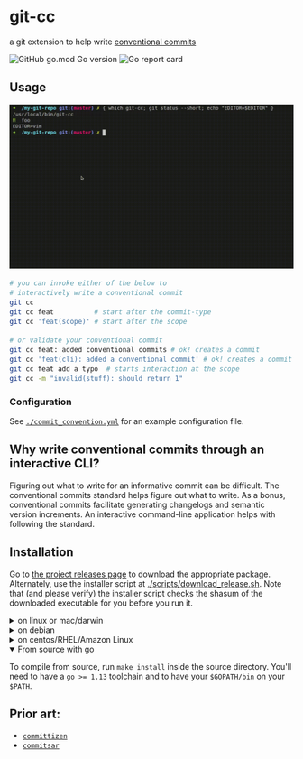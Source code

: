 # git-cc
a git extension to help write [conventional commits][cc-standard]

![GitHub go.mod Go version](https://img.shields.io/github/go-mod/go-version/skalt/git-cc)
![Go report card](https://goreportcard.com/badge/github.com/skalt/git-cc)


## Usage

![demo video](./assets/demo.gif)

```sh
# you can invoke either of the below to
# interactively write a conventional commit
git cc
git cc feat          # start after the commit-type
git cc 'feat(scope)' # start after the scope

# or validate your conventional commit
git cc feat: added conventional commits # ok! creates a commit
git cc 'feat(cli): added a conventional commit' # ok! creates a commit
git cc feat add a typo  # starts interaction at the scope
git cc -m "invalid(stuff): should return 1"
```
### Configuration
See [`./commit_convention.yml`](./commit_convention.yml) for an example configuration file.

## Why write conventional commits through an interactive CLI? 
Figuring out what to write for an informative commit can be difficult.
The conventional commits standard helps figure out what to write.
As a bonus, conventional commits facilitate generating changelogs and semantic version increments.
An interactive command-line application helps with following the standard.


## Installation

Go to [the project releases page][releases page] to download the appropriate package. Alternately, use the installer script at [./scripts/download_release.sh](./scripts/download_release.sh).  Note that (and please verify) the installer script checks the shasum of the downloaded executable for you before you run it.

<details><summary>on linux or mac/darwin</summary>

```sh
./download_release.sh "tar.gz"     &&
  tar -xf ./git-cc*.tar.gz -C /tmp &&
  mv /tmp/git-cc /usr/local/bin/   &&
  rm -rf ./git-cc*.tar.gz
```
</details>

<details><summary>on debian</summary>

```sh
./download_release.sh "deb"  &&
  sudo dpkg -i ./git-cc*.deb &&
  rm ./git-cc*.deb
```
</details>
<details><summary>on centos/RHEL/Amazon Linux</summary>

```sh
./download_release.sh "rpm" &&
  sudo rpm -i ./git-cc*.rpm &&
  rm ./git-cc*.rpm
```
</details>
<details open><summary>From source with go</summary>

To compile from source, run `make install` inside the source directory.
You'll need to have a `go >= 1.13` toolchain and to have your `$GOPATH/bin` on your `$PATH`.
</details>

## Prior art:

- [`committizen`][commitizen]
- [`commitsar`][commitsar]

<!-- links -->
[cc-standard]: https://www.conventionalcommits.org/en/v1.0.0/

[commitizen]: https://github.com/commitizen/cz-cli
[commitlint]: https://github.com/conventional-changelog/commitlint/tree/master/%40commitlint/config-conventional
[commitsar]: https://github.com/commitsar-app/commitsar
[releases page]: https://github.com/skalt/git-cc/releases/latest
